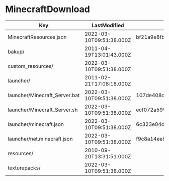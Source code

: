 # MinecraftDownload

| Key | LastModified | SHA1 | Size |
|-|-|-|-|
| MinecraftResources.json | 2022-03-10T09:51:38.000Z | bf21a9e8fbc5a3846fb05b4fa0859e0917b2202f | 2 |
| bakup/ | 2011-04-19T13:01:43.000Z |   | 0 |
| custom_resources/ | 2022-03-10T09:51:38.000Z |   | 0 |
| launcher/ | 2011-02-21T17:08:18.000Z |   | 0 |
| launcher/Minecraft_Server.bat | 2022-03-10T09:51:38.000Z | 107de408ca41da4c3a8985201c2c61a4f8fbf23e | 63 |
| launcher/Minecraft_Server.sh | 2022-03-10T09:51:38.000Z | ecf072a59907d34bd017d7375ef017f4bcb0e238 | 66 |
| launcher/minecraft.json | 2022-03-10T09:51:38.000Z | 6c323e04d5c68d6b93f934e7c9c6aa3c08e43527 | 7651 |
| launcher/net.minecraft.json | 2022-03-10T09:51:38.000Z | f9c8a14ee8619835e3bb32c8f466d57d38713816 | 1113 |
| resources/ | 2010-09-20T13:31:51.000Z |   | 0 |
| texturepacks/ | 2022-03-10T09:51:38.000Z |   | 0 |
